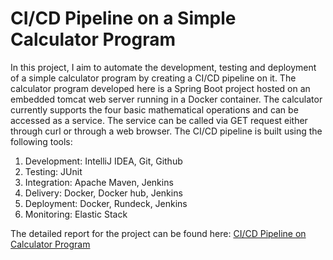 # CI/CD Pipeline on a Simple Calculator Program
In this project, I aim to automate the development, testing and deployment of a simple calculator program
by creating a CI/CD pipeline on it. The calculator program developed here is a Spring Boot project
hosted on an embedded tomcat web server running in a Docker container. The calculator currently supports
the four basic mathematical operations and can be accessed as a service. The service can be called
via GET request either through curl or through a web browser.
The CI/CD pipeline is built using the following tools:
1. Development: IntelliJ IDEA, Git, Github
2. Testing: JUnit
3. Integration: Apache Maven, Jenkins
4. Delivery: Docker, Docker hub, Jenkins
5. Deployment: Docker, Rundeck, Jenkins
6. Monitoring: Elastic Stack

The detailed report for the project can be found here: [CI/CD Pipeline on Calculator Program](https://github.com/mkd1997/devops-on-calculator/blob/master/Calculator%20Report.pdf)
